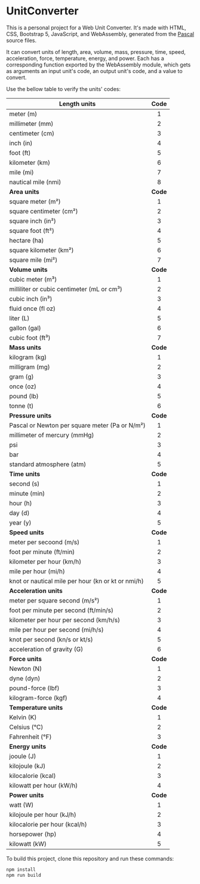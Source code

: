 # UnitConverter

This is a personal project for a Web Unit Converter. It's made with HTML, CSS, Bootstrap 5, JavaScript, and WebAssembly, generated from the [Pascal](https://github.com/amartinsmg/CliUnitConverter) source files.

It can convert units of length, area, volume, mass, pressure, time, speed, acceleration, force, temperature, energy, and power. Each has a corresponding function exported by the WebAssembly module, which gets as arguments an input unit's code, an output unit's code, and a value to convert.

Use the bellow table to verify the units' codes:

| Length units                                       |   Code   |
| -------------------------------------------------- | :------: |
| meter (m)                                          |    1     |
| millimeter (mm)                                    |    2     |
| centimeter (cm)                                    |    3     |
| inch (in)                                          |    4     |
| foot (ft)                                          |    5     |
| kilometer (km)                                     |    6     |
| mile (mi)                                          |    7     |
| nautical mile (nmi)                                |    8     |
| **Area units**                                     | **Code** |
| square meter (m²)                                  |    1     |
| square centimeter (cm²)                            |    2     |
| square inch (in²)                                  |    3     |
| square foot (ft²)                                  |    4     |
| hectare (ha)                                       |    5     |
| square kilometer (km²)                             |    6     |
| square mile (mi²)                                  |    7     |
| **Volume units**                                   | **Code** |
| cubic meter (m³)                                   |    1     |
| milliliter or cubic centimeter (mL or cm³)         |    2     |
| cubic inch (in³)                                   |    3     |
| fluid once (fl oz)                                 |    4     |
| liter (L)                                          |    5     |
| gallon (gal)                                       |    6     |
| cubic foot (ft³)                                   |    7     |
| **Mass units**                                     | **Code** |
| kilogram (kg)                                      |    1     |
| milligram (mg)                                     |    2     |
| gram (g)                                           |    3     |
| once (oz)                                          |    4     |
| pound (lb)                                         |    5     |
| tonne (t)                                          |    6     |
| **Pressure units**                                 | **Code** |
| Pascal or Newton per square meter (Pa or N/m²)     |    1     |
| millimeter of mercury (mmHg)                       |    2     |
| psi                                                |    3     |
| bar                                                |    4     |
| standard atmosphere (atm)                          |    5     |
| **Time units**                                     | **Code** |
| second (s)                                         |    1     |
| minute (min)                                       |    2     |
| hour (h)                                           |    3     |
| day (d)                                            |    4     |
| year (y)                                           |    5     |
| **Speed units**                                    | **Code** |
| meter per secoond (m/s)                            |    1     |
| foot per minute (ft/min)                           |    2     |
| kilometer per hour (km/h)                          |    3     |
| mile per hour (mi/h)                               |    4     |
| knot or nautical mile per hour (kn or kt or nmi/h) |    5     |
| **Acceleration units**                             | **Code** |
| meter per square second (m/s²)                     |    1     |
| foot per minute per second (ft/min/s)              |    2     |
| kilometer per hour per second (km/h/s)             |    3     |
| mile per hour per second (mi/h/s)                  |    4     |
| knot per second (kn/s or kt/s)                     |    5     |
| acceleration of gravity (G)                        |    6     |
| **Force units**                                    | **Code** |
| Newton (N)                                         |    1     |
| dyne (dyn)                                         |    2     |
| pound-force (lbf)                                  |    3     |
| kilogram-force (kgf)                               |    4     |
| **Temperature units**                              | **Code** |
| Kelvin (K)                                         |    1     |
| Celsius (°C)                                       |    2     |
| Fahrenheit (°F)                                    |    3     |
| **Energy units**                                   | **Code** |
| jooule (J)                                         |    1     |
| kilojoule (kJ)                                     |    2     |
| kilocalorie (kcal)                                 |    3     |
| kilowatt per hour (kW/h)                           |    4     |
| **Power units**                                    | **Code** |
| watt (W)                                           |    1     |
| kilojoule per hour (kJ/h)                          |    2     |
| kilocalorie per hour (kcal/h)                      |    3     |
| horsepower (hp)                                    |    4     |
| kilowatt (kW)                                      |    5     |

To build this project, clone this repository and run these commands:

```sh
npm install
npm run build
```
